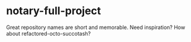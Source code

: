 # notary-full-project
Great repository names are short and memorable. Need inspiration? How about refactored-octo-succotash? 
